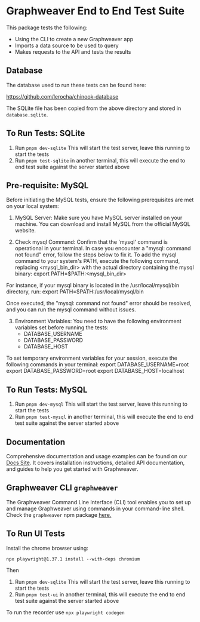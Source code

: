 # Graphweaver End to End Test Suite

This package tests the following:

- Using the CLI to create a new Graphweaver app
- Imports a data source to be used to query
- Makes requests to the API and tests the results

## Database

The database used to run these tests can be found here:

https://github.com/lerocha/chinook-database

The SQLite file has been copied from the above directory and stored in `database.sqlite`.

## To Run Tests: SQLite

1. Run `pnpm dev-sqlite` This will start the test server, leave this running to start the tests
2. Run `pnpm test-sqlite` in another terminal, this will execute the end to end test suite against the server started above

## Pre-requisite: MySQL

Before initiating the MySQL tests, ensure the following prerequisites are met on your local system:

1. MySQL Server: Make sure you have MySQL server installed on your machine. You can download and install MySQL from the official MySQL website.

2. Check mysql Command: Confirm that the 'mysql' command is operational in your terminal. In case you encounter a "mysql: command not found" error, follow the steps below to fix it.
   To add the mysql command to your system's PATH, execute the following command, replacing <mysql_bin_dir> with the actual directory containing the mysql binary:
   export PATH=$PATH:<mysql_bin_dir>

For instance, if your mysql binary is located in the /usr/local/mysql/bin directory, run:
export PATH=$PATH:/usr/local/mysql/bin

Once executed, the "mysql: command not found" error should be resolved, and you can run the mysql command without issues.

3. Environment Variables: You need to have the following environment variables set before running the tests:
   - DATABASE_USERNAME
   - DATABASE_PASSWORD
   - DATABASE_HOST

To set temporary environment variables for your session, execute the following commands in your terminal:
export DATABASE_USERNAME=root
export DATABASE_PASSWORD=root
export DATABASE_HOST=localhost

## To Run Tests: MySQL

1. Run `pnpm dev-mysql` This will start the test server, leave this running to start the tests
2. Run `pnpm test-mysql` in another terminal, this will execute the end to end test suite against the server started above

## Documentation

Comprehensive documentation and usage examples can be found on our [Docs Site](https://graphweaver.com/docs). It covers installation instructions, detailed API documentation, and guides to help you get started with Graphweaver.

## Graphweaver CLI `graphweaver`

The Graphweaver Command Line Interface (CLI) tool enables you to set up and manage Graphweaver using commands in your command-line shell. Check the `graphweaver` npm package [here.](https://www.npmjs.com/package/graphweaver)

## To Run UI Tests

Install the chrome browser using:

`npx playwright@1.37.1 install --with-deps chromium`

Then

1. Run `pnpm dev-sqlite` This will start the test server, leave this running to start the tests
2. Run `pnpm test-ui` in another terminal, this will execute the end to end test suite against the server started above

To run the recorder use `npx playwright codegen`
